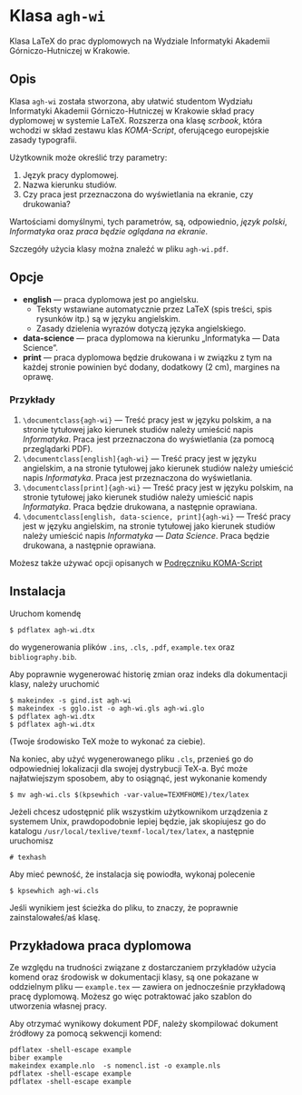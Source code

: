 # Klasa `agh-wi`
Klasa LaTeX do prac dyplomowych na Wydziale Informatyki Akademii Górniczo-Hutniczej w Krakowie.

## Opis
Klasa `agh-wi` została stworzona, aby ułatwić studentom Wydziału Informatyki Akademii Górniczo-Hutniczej w Krakowie skład pracy dyplomowej w systemie LaTeX. Rozszerza ona klasę *scrbook*, która wchodzi w skład zestawu klas *KOMA-Script*, oferującego europejskie zasady typografii.

Użytkownik może określić trzy parametry:
1. Język pracy dyplomowej.
2. Nazwa kierunku studiów.
3. Czy praca jest przeznaczona do wyświetlania na ekranie, czy drukowania?

Wartościami domyślnymi, tych parametrów, są, odpowiednio, *język polski*, *Informatyka* oraz *praca będzie oglądana na ekranie*.

Szczegóły użycia klasy można znaleźć w pliku `agh-wi.pdf`.

## Opcje
- **english** — praca dyplomowa jest po angielsku.
     - Teksty wstawiane automatycznie przez LaTeX (spis treści, spis rysunków itp.) są w języku angielskim.
     - Zasady dzielenia wyrazów dotyczą języka angielskiego.
- **data-science** — praca dyplomowa na kierunku „Informatyka — Data Science”.
- **print** — praca dyplomowa będzie drukowana i w związku z tym na każdej stronie powinien być dodany, dodatkowy (2 cm), margines na oprawę.

### Przykłady
1. `\documentclass{agh-wi}` — Treść pracy jest w języku polskim, a na stronie tytułowej jako kierunek studiów należy umieścić napis *Informatyka*. Praca jest przeznaczona do wyświetlania (za pomocą przeglądarki PDF).
2. `\documentclass[english]{agh-wi}` — Treść pracy jest w języku angielskim, a na stronie tytułowej jako kierunek studiów należy umieścić napis *Informatyka*. Praca jest przeznaczona do wyświetlania.
3. `\documentclass[print]{agh-wi}` — Treść pracy jest w języku polskim, na stronie tytułowej jako kierunek studiów należy umieścić napis *Informatyka*. Praca będzie drukowana, a następnie oprawiana.
3. `\documentclass[english, data-science, print]{agh-wi}` — Treść pracy jest w języku angielskim, na stronie tytułowej jako kierunek studiów należy umieścić napis *Informatyka  — Data Science*. Praca będzie drukowana, a następnie oprawiana.

Możesz także używać opcji opisanych w [Podręczniku KOMA-Script](http://mirrors.ctan.org/macros/latex/contrib/koma-script/doc/scrguide-en.pdf)

## Instalacja
Uruchom komendę

```
$ pdflatex agh-wi.dtx
```
do wygenerowania plików `.ins`, `.cls`, `.pdf`, `example.tex` oraz `bibliography.bib`. 

Aby poprawnie wygenerować historię zmian oraz indeks dla dokumentacji klasy, należy uruchomić

```
$ makeindex -s gind.ist agh-wi
$ makeindex -s gglo.ist -o agh-wi.gls agh-wi.glo
$ pdflatex agh-wi.dtx
$ pdflatex agh-wi.dtx
```

(Twoje środowisko TeX może to wykonać za ciebie).

Na koniec, aby użyć wygenerowanego pliku `.cls`, przenieś go do odpowiedniej lokalizacji dla swojej dystrybucji TeX-a. Być może najłatwiejszym sposobem, aby to osiągnąć, jest wykonanie komendy

```
$ mv agh-wi.cls $(kpsewhich -var-value=TEXMFHOME)/tex/latex
```

Jeżeli chcesz udostępnić plik wszystkim użytkownikom urządzenia z systemem Unix, prawdopodobnie lepiej będzie, jak skopiujesz go do katalogu `/usr/local/texlive/texmf-local/tex/latex`, a następnie uruchomisz

```
# texhash
```

Aby mieć pewność, że instalacja się powiodła, wykonaj polecenie

```
$ kpsewhich agh-wi.cls
```
Jeśli wynikiem jest ścieżka do pliku, to znaczy, że poprawnie zainstalowałeś/aś klasę.

## Przykładowa praca dyplomowa
Ze względu na trudności związane z dostarczaniem przykładów użycia komend oraz środowisk w dokumentacji klasy, są one pokazane w oddzielnym pliku — `example.tex` — zawiera on jednocześnie przykładową pracę dyplomową. Możesz go więc potraktować jako szablon do utworzenia własnej pracy.

Aby otrzymać wynikowy dokument PDF, należy skompilować dokument źródłowy za pomocą sekwencji komend:
```
pdflatex -shell-escape example
biber example
makeindex example.nlo  -s nomencl.ist -o example.nls
pdflatex -shell-escape example
pdflatex -shell-escape example
```
